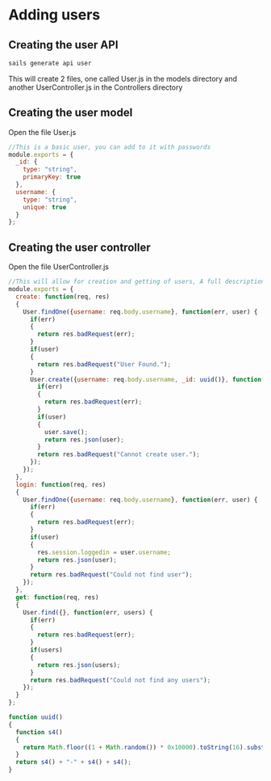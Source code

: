 # Adding users
## Creating the user API
```bash
sails generate api user
```
This will create 2 files, one called User.js in the models directory and another UserController.js in the Controllers directory

## Creating the user model
Open the file User.js
```javascript
//This is a basic user, you can add to it with passwords
module.exports = {
  _id: { 
    type: "string",
    primaryKey: true
  },
  username: {
    type: "string",
    unique: true
  }
};
```

## Creating the user controller
Open the file UserController.js
```javascript
//This will allow for creation and getting of users, A full description of all database operations can be found on Sailsjs.org
module.exports = {
  create: function(req, res)
  {
    User.findOne({username: req.body.username}, function(err, user) {
      if(err)
      {
        return res.badRequest(err);
      }
      if(user)
      {
        return res.badRequest("User Found.");
      }
      User.create({username: req.body.username, _id: uuid()}, function(err, user) {
        if(err)
        {
          return res.badRequest(err);
        }
        if(user)
        {
          user.save();
          return res.json(user);
        }
        return res.badRequest("Cannot create user.");
      });
    });
  },
  login: function(req, res)
  {
    User.findOne({username: req.body.username}, function(err, user) {
      if(err)
      {
        return res.badRequest(err);
      }
      if(user)
      {
        res.session.loggedin = user.username;
        return res.json(user);
      }
      return res.badRequest("Could not find user");
    });
  },
  get: function(req, res)
  {
    User.find({}, function(err, users) {
      if(err)
      {
        return res.badRequest(err);
      }
      if(users)
      {
        return res.json(users);
      }
      return res.badRequest("Could not find any users");
    });
  }
};

function uuid()
{
  function s4()
  {
    return Math.floor((1 + Math.random()) * 0x10000).toString(16).substring(1);
  }
  return s4() + "-" + s4() + s4();
}
